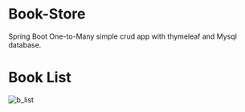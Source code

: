 # Book-Store
Spring Boot One-to-Many simple crud app with thymeleaf and Mysql database.
# Book List
![b_list](https://user-images.githubusercontent.com/45649966/105977810-3428ab80-60c0-11eb-8f24-53216b7f5f6a.PNG)
